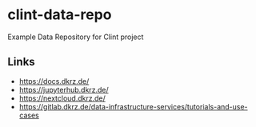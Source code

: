 # clint-data-repo
Example Data Repository for Clint project

## Links

* https://docs.dkrz.de/
* https://jupyterhub.dkrz.de/
* https://nextcloud.dkrz.de/
* https://gitlab.dkrz.de/data-infrastructure-services/tutorials-and-use-cases
